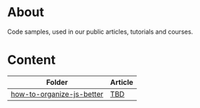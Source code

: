 # About

Code samples, used in our public articles, tutorials and courses.

# Content

| Folder | Article |
| --- | --- |
| [how-to-organize-js-better](https://github.com/dev-labs-bg/samples/tree/master/how-to-organize-js-better) | [TBD](devlabs.bg)|
